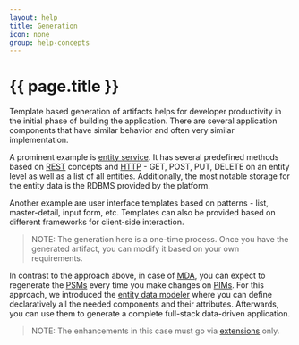 ```yaml
---
layout: help
title: Generation
icon: none
group: help-concepts
---
```


{{ page.title }}
===

Template based generation of artifacts helps for developer productivity in the initial phase of building the application. There are several application components that have similar behavior and often very similar implementation. 

A prominent example is [entity service](concepts_entity_service.html). It has several predefined methods based on [REST](http://en.wikipedia.org/wiki/Representational_state_transfer) concepts and [HTTP](http://en.wikipedia.org/wiki/Hypertext_Transfer_Protocol) - GET, POST, PUT, DELETE on an entity level as well as a list of all entities. Additionally, the most notable storage for the entity data is the RDBMS provided by the platform.

Another example are user interface templates based on patterns - list, master-detail, input form, etc. 
Templates can also be provided based on different frameworks for client-side interaction.

> NOTE: The generation here is a one-time process. Once you have the generated artifact, you can modify it based on your own requirements.

In contrast to the approach above, in case of [MDA](http://en.wikipedia.org/wiki/Model-driven_architecture), 
you can expect to regenerate the [PSMs](http://en.wikipedia.org/wiki/Platform-specific_model) every time you make changes on [PIMs](http://en.wikipedia.org/wiki/Platform-independent_model). For this approach, we introduced the [entity data modeler](ide_editor_edm.html) where you can define declaratively all the needed components and their attributes. Afterwards, you can use them to generate a complete full-stack data-driven application.

> NOTE: The enhancements in this case must go via [extensions](concepts_extensions.html) only.

